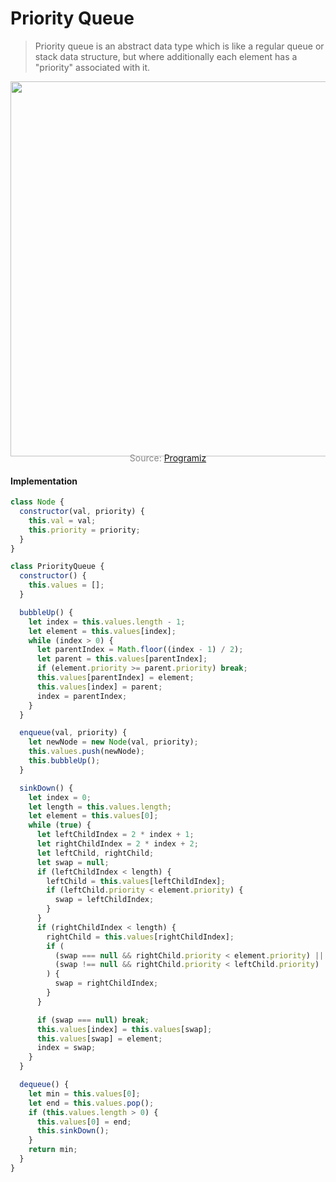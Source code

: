 # Priority Queue

> Priority queue is an abstract data type which is like a regular queue or stack data structure, but where additionally each element has a "priority" associated with it.

<p align="center"><img src="js/dataStructures/priorityQueue/priorityQueue.png" width="600px" /></p>

<p style="color: #888888; text-align: center; margin-top: -20px;">Source: <a href="https://www.programiz.com/dsa/priority-queue">Programiz</a></p>

#### Implementation

```javascript
class Node {
  constructor(val, priority) {
    this.val = val;
    this.priority = priority;
  }
}

class PriorityQueue {
  constructor() {
    this.values = [];
  }

  bubbleUp() {
    let index = this.values.length - 1;
    let element = this.values[index];
    while (index > 0) {
      let parentIndex = Math.floor((index - 1) / 2);
      let parent = this.values[parentIndex];
      if (element.priority >= parent.priority) break;
      this.values[parentIndex] = element;
      this.values[index] = parent;
      index = parentIndex;
    }
  }

  enqueue(val, priority) {
    let newNode = new Node(val, priority);
    this.values.push(newNode);
    this.bubbleUp();
  }

  sinkDown() {
    let index = 0;
    let length = this.values.length;
    let element = this.values[0];
    while (true) {
      let leftChildIndex = 2 * index + 1;
      let rightChildIndex = 2 * index + 2;
      let leftChild, rightChild;
      let swap = null;
      if (leftChildIndex < length) {
        leftChild = this.values[leftChildIndex];
        if (leftChild.priority < element.priority) {
          swap = leftChildIndex;
        }
      }
      if (rightChildIndex < length) {
        rightChild = this.values[rightChildIndex];
        if (
          (swap === null && rightChild.priority < element.priority) ||
          (swap !== null && rightChild.priority < leftChild.priority)
        ) {
          swap = rightChildIndex;
        }
      }

      if (swap === null) break;
      this.values[index] = this.values[swap];
      this.values[swap] = element;
      index = swap;
    }
  }

  dequeue() {
    let min = this.values[0];
    let end = this.values.pop();
    if (this.values.length > 0) {
      this.values[0] = end;
      this.sinkDown();
    }
    return min;
  }
}
```
